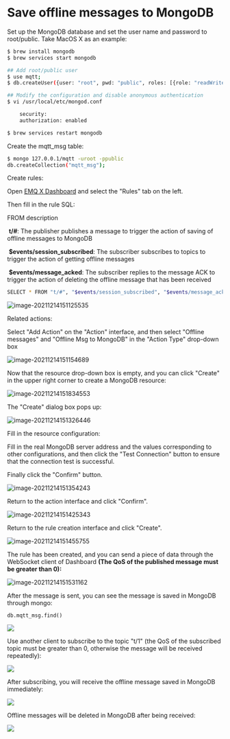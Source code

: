 # Save offline messages to MongoDB

Set up the MongoDB database and set the user name and password to root/public. Take MacOS X as an example:

```bash
$ brew install mongodb
$ brew services start mongodb

## Add root/public user
$ use mqtt;
$ db.createUser({user: "root", pwd: "public", roles: [{role: "readWrite", db: "mqtt"}]});

## Modify the configuration and disable anonymous authentication
$ vi /usr/local/etc/mongod.conf

    security:
    authorization: enabled

$ brew services restart mongodb
```

Create the mqtt_msg table:
```bash
$ mongo 127.0.0.1/mqtt -uroot -ppublic
db.createCollection("mqtt_msg");
```

Create rules:

Open [EMQ X Dashboard](http://127.0.0.1:18083/#/rules) and select the "Rules" tab on the left.

Then fill in the rule SQL:

FROM description

​	**t/#**: The publisher publishes a message to trigger the action of saving of offline messages to MongoDB

​	**$events/session_subscribed**: The subscriber subscribes to topics to trigger  the action of getting offline messages

​	**$events/message_acked**: The subscriber replies to the message ACK to trigger the action of deleting the offline message that has been received

```bash
SELECT * FROM "t/#", "$events/session_subscribed", "$events/message_acked" WHERE topic =~ 't/#'
```

![image-20211214151125535](./assets/rule-engine/mongo_offline_msg_01.png)

Related actions:

Select "Add Action" on the "Action" interface, and then select "Offline messages" and "Offline Msg to MongoDB" in the "Action Type" drop-down box

![image-20211214151154689](./assets/rule-engine/mongo_offline_msg_02.png)

Now that the resource drop-down box is empty, and you can click "Create" in the upper right corner to create a MongoDB resource:

![image-20211214151834553](./assets/rule-engine/mongo_offline_msg_03.png)

The "Create" dialog box pops up:

![image-20211214151326446](./assets/rule-engine/mongo_offline_msg_04.png)

Fill in the resource configuration:

Fill in the real MongoDB server address and the values corresponding to other configurations, and then click the "Test Connection" button to ensure that the connection test is successful.

Finally click the "Confirm" button.

![image-20211214151354243](./assets/rule-engine/mongo_offline_msg_05.png)

Return to the action interface and click "Confirm".

![image-20211214151425343](./assets/rule-engine/mongo_offline_msg_06.png)

Return to the rule creation interface and click "Create".

![image-20211214151455755](./assets/rule-engine/mongo_offline_msg_07.png)

The rule has been created, and you can send a piece of data through the WebSocket client of Dashboard **(The QoS of the published message must be greater than 0):**

![image-20211214151531162](./assets/rule-engine/mongo_offline_msg_08.png)

After the message is sent, you can see the message is saved in MongoDB through mongo:

```
db.mqtt_msg.find()
```

![](./assets/rule-engine/mongo_offline_msg_09.png)

Use another client to subscribe to the topic "t/1" (the QoS of the subscribed topic must be greater than 0, otherwise the message will be received repeatedly):

![](./assets/rule-engine/mongo_offline_msg_10.png)

After subscribing, you will receive the offline message saved in MongoDB immediately:

![](./assets/rule-engine/mongo_offline_msg_11.png)

Offline messages will be deleted in MongoDB after being received:

![](./assets/rule-engine/mongo_offline_msg_12.png)
